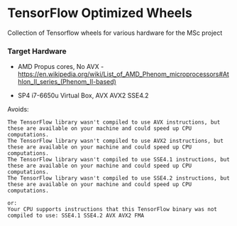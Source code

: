 # TensorFlow Optimized Wheels
Collection of Tensorflow wheels for various hardware for the MSc project 

### Target Hardware 
* AMD Propus cores, No AVX - https://en.wikipedia.org/wiki/List_of_AMD_Phenom_microprocessors#Athlon_II_series_(Phenom_II-based)

* SP4 i7-6650u Virtual Box, AVX AVX2 SSE4.2

Avoids:
```
The TensorFlow library wasn't compiled to use AVX instructions, but these are available on your machine and could speed up CPU computations.
The TensorFlow library wasn't compiled to use AVX2 instructions, but these are available on your machine and could speed up CPU computations.
The TensorFlow library wasn't compiled to use SSE4.1 instructions, but these are available on your machine and could speed up CPU computations.
The TensorFlow library wasn't compiled to use SSE4.2 instructions, but these are available on your machine and could speed up CPU computations.

or:
Your CPU supports instructions that this TensorFlow binary was not compiled to use: SSE4.1 SSE4.2 AVX AVX2 FMA
```
